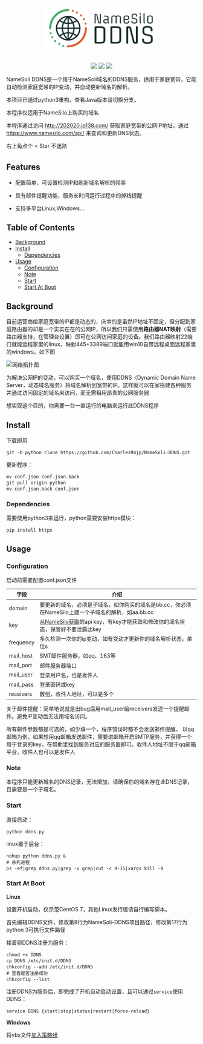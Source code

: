 <h1 align="center">
  <img src="logo.svg" width="300px">
  <br>
</h1>

<p align="center">
<a href="https://github.com/Charles94jp/NameSoli-DDNS/tree/python"><img src="https://img.shields.io/badge/NameSilo-DDNS-brightgreen"></a>  
<a target="_blank" href="https://opensource.org/licenses/MIT"><img src="https://img.shields.io/badge/license-MIT-_red.svg"></a>  
<a href="#----"><img src="https://img.shields.io/badge/python-v3.8-blue"></a>
</p>


NameSoli DDNS是一个用于NameSoli域名的DDNS服务，适用于家庭宽带，它能自动检测家庭宽带的IP变动，并自动更新域名的解析。

本项目已通过python3重构，查看Java版本请切换分支。

本程序仅适用于NameSilo上购买的域名

本程序通过访问 http://202020.ip138.com/ 获取家庭宽带的公网IP地址，通过 https://www.namesilo.com/api/ 来查询和更新DNS状态。

右上角点个 ⭐ Star 不迷路

## Features

- 配置简单，可设置检测IP和刷新域名解析的频率

- 具有邮件提醒功能，服务长时间运行过程中的掉线提醒

- 支持多平台Linux,Windows...

## Table of Contents

- [Background](#background)
- [Install](#install)
    - [Dependencies](#dependencies)
- [Usage](#usage)
    - [Configuration](#configuration)
    - [Note](#note)
    - [Start](#start)
    - [Start At Boot](#start-at-boot)

## Background

目前运营商给家庭宽带的IP都是动态的，庆幸的是虽然IP地址不固定，但分配到家庭路由器的却是一个实实在在的公网IP，所以我们只需使用**路由器NAT映射**（需要路由器支持，在管理台设置）即可在公网访问家庭的设备。我们路由器映射22端口就能远程家里的linux，映射445+3389端口就能用win10自带远程桌面远程家里的windows。如下图

![网络拓扑图](https://raw.githubusercontent.com/Charles94jp/NameSoli-DDNS/java/Network-topology.png)

为解决公网IP的变动，可以购买一个域名，使用DDNS（Dynamic Domain Name Server，动态域名服务）将域名解析到宽带的IP。这样就可以在家搭建各种服务并通过访问固定的域名来访问，而无需租用昂贵的公网服务器

想实现这个目的，你需要一台一直运行的电脑来运行此DDNS程序



## Install

下载即用

```
git -b python clone https://github.com/Charles94jp/NameSoli-DDNS.git
```

更新程序：

```
mv conf.json conf.json.back
git pull origin python
mv conf.json.back conf.json
```

### Dependencies


需要使用python3来运行，python需要安装httpx模块：

```
pip install httpx
```

## Usage

### Configuration

启动前需要配置conf.json文件

|字段|介绍|
|--|--|
|domain|要更新的域名，必须是子域名，如你购买的域名是bb.cc，你必须在NameSilo上建一个子域名的解析，如aa.bb.cc| 
|key|<a href="https://guozh.net/obtain-namesilo-api-key/" target="_blank">从NameSilo获取</a>的api key，有key才能获取和修改你的域名状态，保管好不要泄露此key| 
|frequency|多久检测一次你的ip变动，如有变动才更新你的域名解析状态，单位s| 
|mail_host|SMT邮件服务器，如qq、163等| 
|mail_port|邮件服务器端口| 
|mail_user|登录用户名，也是发件人| 
|mail_pass|登录密码或key| 
|receivers|数组，收件人地址，可以是多个| 

关于邮件提醒：简单地说就是出bug后用mail_user给receivers发送一个提醒邮件。避免IP变动后无法用域名访问。

所有邮件参数都是可选的，如少填一个，程序错误时都不会发送邮件提醒。 以qq邮箱为例，如果想用qq邮箱发送邮件，需要进邮箱开启SMTP服务，并获得一个用于登录的key，在帮助里找到服务对应的服务器即可。收件人地址不限于qq邮箱平台，收件人也可以是发件人

### Note


本程序只能更新域名的DNS记录，无法增加，请确保你的域名存在此DNS记录，且需要是一个子域名。

### Start


直接启动：

```
python ddns.py
```

linux置于后台：

```
nohup python ddns.py &
# 杀死进程
ps -ef|grep ddns.py|grep -v grep|cut -c 9-15|xargs kill -9
```

### Start At Boot

<b>Linux</b>

设置开机启动，仅示范CentOS 7，其他Linux发行版请自行编写脚本。

首先编辑DDNS文件，修改第8行为NameSoli-DDNS项目路径，修改第17行为python 3可执行文件路径

接着将DDNS注册为服务：

```
chmod +x DDNS
cp DDNS /etc/init.d/DDNS
chkconfig --add /etc/init.d/DDNS
# 查看是否注册成功
chkconfig --list
```

注册DDNS为服务后，即完成了开机自动启动设置，且可以通过`service`使用DDNS：

```
service DDNS {start|stop|status|restart|force-reload}
```


<b>Windows</b>

将vbs文件[加入策略组](https://blog.csdn.net/yunmuq/article/details/110199091)
